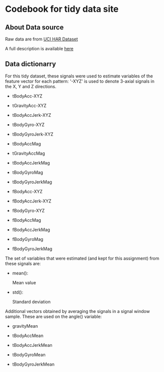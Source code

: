 # Codebook for tidy data site


## About Data source
Raw data are from <a href="https://d396qusza40orc.cloudfront.net/getdata%2Fprojectfiles%2FUCI%20HAR%20Dataset.zip">UCI HAR Dataset</a>

A full description is available [here](http://archive.ics.uci.edu/ml/datasets/Human+Activity+Recognition+Using+Smartphones)

## Data dictionarry
For this tidy dataset, these signals were used to estimate variables of the feature vector for each pattern:
'-XYZ' is used to denote 3-axial signals in the X, Y and Z directions.

- tBodyAcc-XYZ

- tGravityAcc-XYZ

- tBodyAccJerk-XYZ

- tBodyGyro-XYZ

- tBodyGyroJerk-XYZ

- tBodyAccMag

- tGravityAccMag

- tBodyAccJerkMag

- tBodyGyroMag

- tBodyGyroJerkMag

- fBodyAcc-XYZ

- fBodyAccJerk-XYZ

- fBodyGyro-XYZ

- fBodyAccMag

- fBodyAccJerkMag

- fBodyGyroMag

- fBodyGyroJerkMag

The set of variables that were estimated (and kept for this assignment) from these signals are:

- mean(): 

    Mean value

- std(): 
    
    Standard deviation

Additional vectors obtained by averaging the signals in a signal window sample. These are used on the angle() variable:

- gravityMean


- tBodyAccMean

- tBodyAccJerkMean

- tBodyGyroMean

- tBodyGyroJerkMean